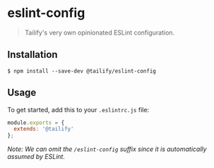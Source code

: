 # eslint-config

> Tailify's very own opinionated ESLint configuration.

## Installation

```
$ npm install --save-dev @tailify/eslint-config
```

## Usage

To get started, add this to your `.eslintrc.js` file:

```js
module.exports = {
  extends: '@tailify'
};
```

*Note: We can omit the `/eslint-config` suffix since it is automatically assumed by ESLint.*
